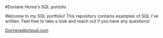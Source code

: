 #Doriane Homa's SQL portolio

Welcome to my SQL portfolio! This repository contains examples of SQL I've written. Feel free to take a look and reach out if you have any questions!

Dorireve@icloud.com
